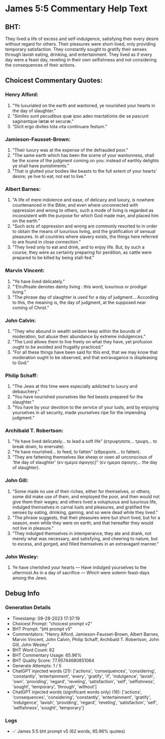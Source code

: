 # James 5:5 Commentary Help Text

## BHT:
They lived a life of excess and self-indulgence, satisfying their every desire without regard for others. Their pleasures were short-lived, only providing temporary satisfaction. They constantly sought to gratify their senses through lavish eating, drinking, and entertainment. They lived as if every day were a feast day, reveling in their own selfishness and not considering the consequences of their actions.

## Choicest Commentary Quotes:
### Henry Alford:
1. "Ye luxuriated on the earth and wantoned, ye nourished your hearts in the day of slaughter."
2. "Similes sunt pecudibus quæ ipso adeo mactationis die se pascunt saginantque lætæ et securæ."
3. "Dicit ergo divites tota vita continuare festum."

### Jamieson-Fausset-Brown:
1. "Their luxury was at the expense of the defrauded poor."
2. "The same earth which has been the scene of your wantonness, shall be the scene of the judgment coming on you: instead of earthly delights ye shall have punishments."
3. "That is glutted your bodies like beasts to the full extent of your hearts' desire; ye live to eat, not eat to live."

### Albert Barnes:
1. "A life of mere indolence and ease, of delicacy and luxury, is nowhere countenanced in the Bible; and even where unconnected with oppression and wrong to others, such a mode of living is regarded as inconsistent with the purpose for which God made man, and placed him on the earth."
2. "Such acts of oppression and wrong are commonly resorted to in order to obtain the means of luxurious living, and the gratification of sensual pleasures. In all countries where slavery exists, the things here referred to are found in close connection."
3. "They lived only to eat and drink, and to enjoy life. But, by such a course, they were as certainly preparing for perdition, as cattle were prepared to be killed by being stall-fed."

### Marvin Vincent:
1. "Ye have lived delicately."
2. "'Etrufhsate denotes dainty living : this word, luxurious or prodigal living."
3. "The phrase day of slaughter is used for a day of judgment... According to this, the meaning is, the day of judgment, at the supposed near coming of Christ."

### John Calvin:
1. "They who abound in wealth seldom keep within the bounds of moderation, but abuse their abundance by extreme indulgences." 
2. "The Lord allows them to live freely on what they have, yet profusion ought to be avoided and frugality practiced."
3. "For all these things have been said for this end, that we may know that moderation ought to be observed, and that extravagance is displeasing to God."

### Philip Schaff:
1. "The Jews at this time were especially addicted to luxury and debauchery."
2. "You have nourished yourselves like fed beasts prepared for the slaughter."
3. "You have by your devotion to the service of your lusts, and by enjoying yourselves in all security, made yourselves ripe for the impending judgment."

### Archibald T. Robertson:
1. "Ye have lived delicately... to lead a soft life" (ετρυφησατε... τρυφη... to break down, to enervate).
2. "Ye have nourished... to feed, to fatten" (εθρεψατε... to fatten).
3. "They are fattening themselves like sheep or oxen all unconscious of 'the day of slaughter' (εν ημερα σφαγης)" (εν ημερα σφαγης... the day of slaughter).

### John Gill:
1. "Some made no use of their riches, either for themselves, or others; some did make use of them, and employed the poor, and then would not give them their wages; and others lived a voluptuous and luxurious life, indulged themselves in carnal lusts and pleasures, and gratified the senses by eating, drinking, gaming, and so were dead while they lived."
2. "The phrase suggests, that their pleasures were but short lived, but for a season, even while they were on earth; and that hereafter they would not live in pleasure."
3. "They indulged themselves in intemperance; they ate and drank, not merely what was necessary, and satisfying, and cheering to nature, but to excess, and gorged, and filled themselves in an extravagant manner."

### John Wesley:
1. Ye have cherished your hearts — Have indulged yourselves to the uttermost.As in a day of sacrifice — Which were solemn feast-days among the Jews.


## Debug Info
### Generation Details
- Timestamp: 09-28-2023 17:37:19
- Choicest Prompt: "choicest prompt v2"
- BHT Prompt: "bht prompt v5"
- Commentators: "Henry Alford, Jamieson-Fausset-Brown, Albert Barnes, Marvin Vincent, John Calvin, Philip Schaff, Archibald T. Robertson, John Gill, John Wesley"
- BHT Word Count: 62
- BHT Commentary Usage: 65.96%
- BHT Quality Score: 77.95744680851064
- Generate Attempts: 1 / 5
- ChatGPT injected words (21):
	['actions', 'consequences', 'considering', 'constantly', 'entertainment', 'every', 'gratify', 'if', 'indulgence', 'lavish', 'own', 'providing', 'regard', 'reveling', 'satisfaction', 'self', 'selfishness', 'sought', 'temporary', 'through', 'without']
- ChatGPT injected words (significant words only) (16):
	['actions', 'consequences', 'considering', 'constantly', 'entertainment', 'gratify', 'indulgence', 'lavish', 'providing', 'regard', 'reveling', 'satisfaction', 'self', 'selfishness', 'sought', 'temporary']

### Logs
- ✅ James 5:5 bht prompt v5 (62 words, 65.96% quotes)